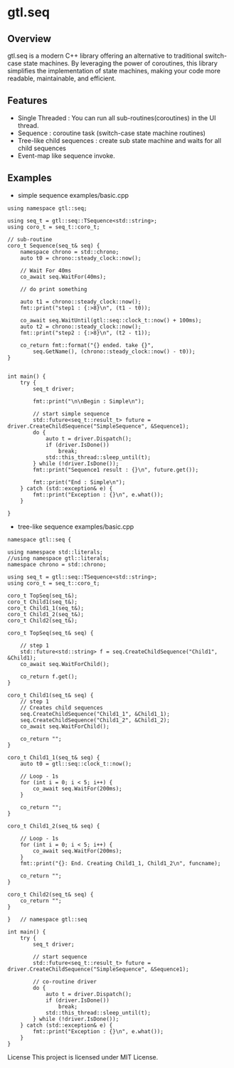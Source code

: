 # gtl.seq

## Overview
gtl.seq is a modern C++ library offering an alternative to traditional switch-case state machines. By leveraging the power of coroutines, this library simplifies the implementation of state machines, making your code more readable, maintainable, and efficient.

## Features
- Single Threaded : You can run all sub-routines(coroutines) in the UI thread.
- Sequence : coroutine task (switch-case state machine routines)
- Tree-like child sequences : create sub state machine and waits for all child sequences
- Event-map like sequence invoke.

## Examples
- simple sequence
	examples/basic.cpp

```
using namespace gtl::seq;

using seq_t = gtl::seq::TSequence<std::string>;
using coro_t = seq_t::coro_t;

// sub-routine
coro_t Sequence(seq_t& seq) {
	namespace chrono = std::chrono;
	auto t0 = chrono::steady_clock::now();

	// Wait For 40ms
	co_await seq.WaitFor(40ms);

	// do print something

	auto t1 = chrono::steady_clock::now();
	fmt::print("step1 : {:>8}\n", (t1 - t0));

	co_await seq.WaitUntil(gtl::seq::clock_t::now() + 100ms);
	auto t2 = chrono::steady_clock::now();
	fmt::print("step2 : {:>8}\n", (t2 - t1));

	co_return fmt::format("{} ended. take {}",
		seq.GetName(), (chrono::steady_clock::now() - t0));
}


int main() {
	try {
		seq_t driver;

		fmt::print("\n\nBegin : Simple\n");

		// start simple sequence
		std::future<seq_t::result_t> future = driver.CreateChildSequence("SimpleSequence", &Sequence1);
		do {
			auto t = driver.Dispatch();
			if (driver.IsDone())
				break;
			std::this_thread::sleep_until(t);
		} while (!driver.IsDone());
		fmt::print("Sequence1 result : {}\n", future.get());

		fmt::print("End : Simple\n");
	} catch (std::exception& e) {
		fmt::print("Exception : {}\n", e.what());
	}

}

```


- tree-like sequence
	examples/basic.cpp
```
namespace gtl::seq {

using namespace std::literals;
//using namespace gtl::literals;
namespace chrono = std::chrono;

using seq_t = gtl::seq::TSequence<std::string>;
using coro_t = seq_t::coro_t;

coro_t TopSeq(seq_t&);
coro_t Child1(seq_t&);
coro_t Child1_1(seq_t&);
coro_t Child1_2(seq_t&);
coro_t Child2(seq_t&);

coro_t TopSeq(seq_t& seq) {

	// step 1
	std::future<std::string> f = seq.CreateChildSequence("Child1", &Child1);
	co_await seq.WaitForChild();

	co_return f.get();
}

coro_t Child1(seq_t& seq) {
	// step 1
	// Creates child sequences
	seq.CreateChildSequence("Child1_1", &Child1_1);
	seq.CreateChildSequence("Child1_2", &Child1_2);
	co_await seq.WaitForChild();

	co_return "";
}

coro_t Child1_1(seq_t& seq) {
	auto t0 = gtl::seq::clock_t::now();

	// Loop - 1s
	for (int i = 0; i < 5; i++) {
		co_await seq.WaitFor(200ms);
	}
	
	co_return "";
}

coro_t Child1_2(seq_t& seq) {

	// Loop - 1s
	for (int i = 0; i < 5; i++) {
		co_await seq.WaitFor(200ms);
	}
	fmt::print("{}: End. Creating Child1_1, Child1_2\n", funcname);
	
	co_return "";
}

coro_t Child2(seq_t& seq) {
	co_return "";
}

}	// namespace gtl::seq

int main() {
	try {
		seq_t driver;

		// start sequence
		std::future<seq_t::result_t> future = driver.CreateChildSequence("SimpleSequence", &Sequence1);

		// co-routine driver
		do {
			auto t = driver.Dispatch();
			if (driver.IsDone())
				break;
			std::this_thread::sleep_until(t);
		} while (!driver.IsDone());
	} catch (std::exception& e) {
		fmt::print("Exception : {}\n", e.what());
	}
}

```


License
This project is licensed under MIT License.